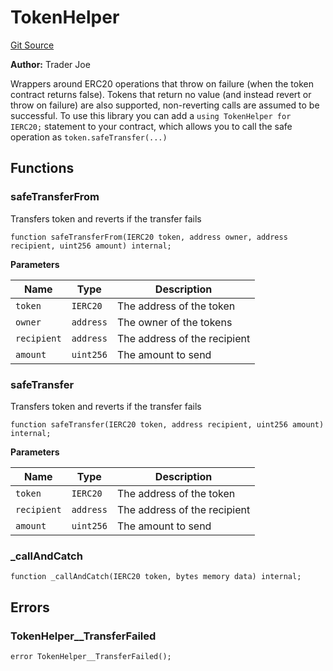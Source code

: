 # TokenHelper
[Git Source](https://github.com/traderjoe-xyz/joe-v2/blob/16f011d25e6bf6d0a0c479974345b623d491104f/src/libraries/TokenHelper.sol)

**Author:**
Trader Joe

Wrappers around ERC20 operations that throw on failure (when the token
contract returns false). Tokens that return no value (and instead revert or
throw on failure) are also supported, non-reverting calls are assumed to be
successful.
To use this library you can add a `using TokenHelper for IERC20;` statement to your contract,
which allows you to call the safe operation as `token.safeTransfer(...)`


## Functions
### safeTransferFrom

Transfers token and reverts if the transfer fails


```solidity
function safeTransferFrom(IERC20 token, address owner, address recipient, uint256 amount) internal;
```
**Parameters**

|Name|Type|Description|
|----|----|-----------|
|`token`|`IERC20`|The address of the token|
|`owner`|`address`|The owner of the tokens|
|`recipient`|`address`|The address of the recipient|
|`amount`|`uint256`|The amount to send|


### safeTransfer

Transfers token and reverts if the transfer fails


```solidity
function safeTransfer(IERC20 token, address recipient, uint256 amount) internal;
```
**Parameters**

|Name|Type|Description|
|----|----|-----------|
|`token`|`IERC20`|The address of the token|
|`recipient`|`address`|The address of the recipient|
|`amount`|`uint256`|The amount to send|


### _callAndCatch


```solidity
function _callAndCatch(IERC20 token, bytes memory data) internal;
```

## Errors
### TokenHelper__TransferFailed

```solidity
error TokenHelper__TransferFailed();
```

